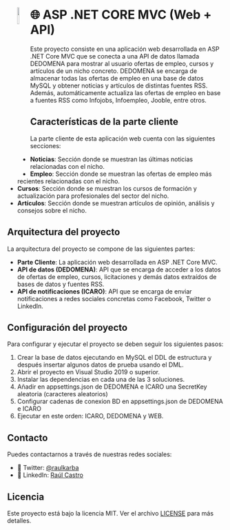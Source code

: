 ##
   <h1 align="center">
    <img width="10%" src="https://user-images.githubusercontent.com/49042638/236642407-f4311613-fa15-44b6-8c11-b6ad6ca3bd82.png" align="left">
   </h1>
   
# 🌐 ASP .NET CORE MVC (Web + API)

Este proyecto consiste en una aplicación web desarrollada en ASP .NET Core MVC que se conecta a una API de datos llamada DEDOMENA para mostrar al usuario ofertas de empleo, cursos y artículos de un nicho concreto. DEDOMENA se encarga de almacenar todas las ofertas de empleo en una base de datos MySQL y obtener noticias y artículos de distintas fuentes RSS. Además, automáticamente actualiza las ofertas de empleo en base a fuentes RSS como Infojobs, Infoempleo, Jooble, entre otros.

## Características de la parte cliente

La parte cliente de esta aplicación web cuenta con las siguientes secciones:

- **Noticias**: Sección donde se muestran las últimas noticias relacionadas con el nicho.
- **Empleo**: Sección donde se muestran las ofertas de empleo más recientes relacionadas con el nicho.
- **Cursos**: Sección donde se muestran los cursos de formación y actualización para profesionales del sector del nicho.
- **Artículos**: Sección donde se muestran artículos de opinión, análisis y consejos sobre el nicho.

## Arquitectura del proyecto

La arquitectura del proyecto se compone de las siguientes partes:

- **Parte Cliente**: La aplicación web desarrollada en ASP .NET Core MVC.
- **API de datos (DEDOMENA)**: API que se encarga de acceder a los datos de ofertas de empleo, cursos, licitaciones y demás datos extraídos de bases de datos y fuentes RSS.
- **API de notificaciones (ICARO)**: API que se encarga de enviar notificaciones a redes sociales concretas como Facebook, Twitter o LinkedIn.

## Configuración del proyecto

Para configurar y ejecutar el proyecto se deben seguir los siguientes pasos:

1. Crear la base de datos ejecutando en MySQL el DDL de estructura y después insertar algunos datos de prueba usando el DML.
2. Abrir el proyecto en Visual Studio 2019 o superior.
3. Instalar las dependencias en cada una de las 3 soluciones.
4. Añadir en appsettings.json de DEDOMENA e ICARO una SecretKey aleatoria (caracteres aleatorios)
5. Configurar cadenas de conexion BD en appsettings.json de DEDOMENA e ICARO
6. Ejecutar en este orden: ICARO, DEDOMENA y WEB.


## Contacto

Puedes contactarnos a través de nuestras redes sociales:

- 📱 Twitter: [@raulkarba](https://twitter.com/raulkarba)
- 💼 LinkedIn: [Raúl Castro](https://www.linkedin.com/in/ra%C3%BAl-castro-de-la-torre-861508103/)

## Licencia

Este proyecto está bajo la licencia MIT. Ver el archivo [LICENSE](LICENSE) para más detalles.
